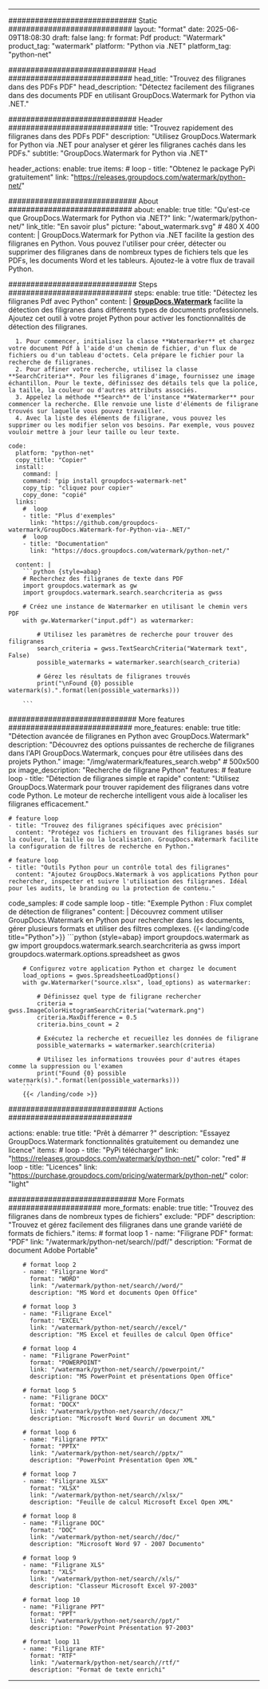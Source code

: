 
---
############################# Static ############################
layout: "format"
date:  2025-06-09T18:08:30
draft: false
lang: fr
format: Pdf
product: "Watermark"
product_tag: "watermark"
platform: "Python via .NET"
platform_tag: "python-net"

############################# Head ############################
head_title: "Trouvez des filigranes dans des PDFs PDF"
head_description: "Détectez facilement des filigranes dans des documents PDF en utilisant GroupDocs.Watermark for Python via .NET."

############################# Header ############################
title: "Trouvez rapidement des filigranes dans des PDFs PDF" 
description: "Utilisez GroupDocs.Watermark for Python via .NET pour analyser et gérer les filigranes cachés dans les PDFs."
subtitle: "GroupDocs.Watermark for Python via .NET" 

header_actions:
  enable: true
  items:
    #  loop
    - title: "Obtenez le package PyPi gratuitement"
      link: "https://releases.groupdocs.com/watermark/python-net/"
      
############################# About ############################
about:
    enable: true
    title: "Qu'est-ce que GroupDocs.Watermark for Python via .NET?"
    link: "/watermark/python-net/"
    link_title: "En savoir plus"
    picture: "about_watermark.svg" # 480 X 400
    content: |
       GroupDocs.Watermark for Python via .NET facilite la gestion des filigranes en Python. Vous pouvez l'utiliser pour créer, détecter ou supprimer des filigranes dans de nombreux types de fichiers tels que les PDFs, les documents Word et les tableurs. Ajoutez-le à votre flux de travail Python.

############################# Steps ############################
steps:
    enable: true
    title: "Détectez les filigranes Pdf avec Python"
    content: |
      **[GroupDocs.Watermark](https://products.groupdocs.com/watermark/python-net/)** facilite la détection des filigranes dans différents types de documents professionnels. Ajoutez cet outil à votre projet Python pour activer les fonctionnalités de détection des filigranes.
      
      1. Pour commencer, initialisez la classe **Watermarker** et chargez votre document Pdf à l'aide d'un chemin de fichier, d'un flux de fichiers ou d'un tableau d'octets. Cela prépare le fichier pour la recherche de filigranes.
      2. Pour affiner votre recherche, utilisez la classe **SearchCriteria**. Pour les filigranes d'image, fournissez une image échantillon. Pour le texte, définissez des détails tels que la police, la taille, la couleur ou d'autres attributs associés.
      3. Appelez la méthode **Search** de l'instance **Watermarker** pour commencer la recherche. Elle renvoie une liste d'éléments de filigrane trouvés sur laquelle vous pouvez travailler.
      4. Avec la liste des éléments de filigrane, vous pouvez les supprimer ou les modifier selon vos besoins. Par exemple, vous pouvez vouloir mettre à jour leur taille ou leur texte.
   
    code:
      platform: "python-net"
      copy_title: "Copier"
      install:
        command: |
        command: "pip install groupdocs-watermark-net"
        copy_tip: "cliquez pour copier"
        copy_done: "copié"
      links:
        #  loop
        - title: "Plus d'exemples"
          link: "https://github.com/groupdocs-watermark/GroupDocs.Watermark-for-Python-via-.NET/"
        #  loop
        - title: "Documentation"
          link: "https://docs.groupdocs.com/watermark/python-net/"
          
      content: |
        ```python {style=abap}
        # Recherchez des filigranes de texte dans PDF
        import groupdocs.watermark as gw
        import groupdocs.watermark.search.searchcriteria as gwss

        # Créez une instance de Watermarker en utilisant le chemin vers PDF
        with gw.Watermarker("input.pdf") as watermarker:

            # Utilisez les paramètres de recherche pour trouver des filigranes
            search_criteria = gwss.TextSearchCriteria("Watermark text", False)
            possible_watermarks = watermarker.search(search_criteria)

            # Gérez les résultats de filigranes trouvés
            print("\nFound {0} possible watermark(s).".format(len(possible_watermarks)))
       
        ```  

############################# More features ############################
more_features:
  enable: true
  title: "Détection avancée de filigranes en Python avec GroupDocs.Watermark"
  description: "Découvrez des options puissantes de recherche de filigranes dans l'API GroupDocs.Watermark, conçues pour être utilisées dans des projets Python."
  image: "/img/watermark/features_search.webp" # 500x500 px
  image_description: "Recherche de filigrane Python"
  features:
    # feature loop
    - title: "Détection de filigranes simple et rapide"
      content: "Utilisez GroupDocs.Watermark pour trouver rapidement des filigranes dans votre code Python. Le moteur de recherche intelligent vous aide à localiser les filigranes efficacement."

    # feature loop
    - title: "Trouvez des filigranes spécifiques avec précision"
      content: "Protégez vos fichiers en trouvant des filigranes basés sur la couleur, la taille ou la localisation. GroupDocs.Watermark facilite la configuration de filtres de recherche en Python."

    # feature loop
    - title: "Outils Python pour un contrôle total des filigranes"
      content: "Ajoutez GroupDocs.Watermark à vos applications Python pour rechercher, inspecter et suivre l'utilisation des filigranes. Idéal pour les audits, le branding ou la protection de contenu."
      
  code_samples:
    # code sample loop
    - title: "Exemple Python : Flux complet de détection de filigranes"
      content: |
        Découvrez comment utiliser GroupDocs.Watermark en Python pour rechercher dans les documents, gérer plusieurs formats et utiliser des filtres complexes.
        {{< landing/code title="Python">}}
        ```python {style=abap}
        import groupdocs.watermark as gw
        import groupdocs.watermark.search.searchcriteria as gwss
        import groupdocs.watermark.options.spreadsheet as gwos

        # Configurez votre application Python et chargez le document
        load_options = gwos.SpreadsheetLoadOptions()
        with gw.Watermarker("source.xlsx", load_options) as watermarker:

            # Définissez quel type de filigrane rechercher
            criteria = gwss.ImageColorHistogramSearchCriteria("watermark.png")
            criteria.MaxDifference = 0.5
            criteria.bins_count = 2

            # Exécutez la recherche et recueillez les données de filigrane
            possible_watermarks = watermarker.search(criteria)

            # Utilisez les informations trouvées pour d'autres étapes comme la suppression ou l'examen
            print("Found {0} possible watermark(s).".format(len(possible_watermarks)))        
        ```
        {{< /landing/code >}}


############################# Actions ############################

actions:
  enable: true
  title: "Prêt à démarrer ?"
  description: "Essayez GroupDocs.Watermark fonctionnalités gratuitement ou demandez une licence"
  items:
    #  loop
    - title: "PyPi télécharger"
      link: "https://releases.groupdocs.com/watermark/python-net/"
      color: "red"
        #  loop
    - title: "Licences"
      link: "https://purchase.groupdocs.com/pricing/watermark/python-net/"
      color: "light"


############################# More Formats #####################
more_formats:
    enable: true
    title: "Trouvez des filigranes dans de nombreux types de fichiers"
    exclude: "PDF"
    description: "Trouvez et gérez facilement des filigranes dans une grande variété de formats de fichiers."
    items: 
        # format loop 1
        - name: "Filigrane PDF"
          format: "PDF"
          link: "/watermark/python-net/search//pdf/"
          description: "Format de document Adobe Portable"

        # format loop 2
        - name: "Filigrane Word"
          format: "WORD"
          link: "/watermark/python-net/search//word/"
          description: "MS Word et documents Open Office"
          
        # format loop 3
        - name: "Filigrane Excel"
          format: "EXCEL"
          link: "/watermark/python-net/search//excel/"
          description: "MS Excel et feuilles de calcul Open Office"

        # format loop 4
        - name: "Filigrane PowerPoint"
          format: "POWERPOINT"
          link: "/watermark/python-net/search//powerpoint/"
          description: "MS PowerPoint et présentations Open Office"

        # format loop 5
        - name: "Filigrane DOCX"
          format: "DOCX"
          link: "/watermark/python-net/search//docx/"
          description: "Microsoft Word Ouvrir un document XML"
          
        # format loop 6
        - name: "Filigrane PPTX"
          format: "PPTX"
          link: "/watermark/python-net/search//pptx/"
          description: "PowerPoint Présentation Open XML"
          
        # format loop 7
        - name: "Filigrane XLSX"
          format: "XLSX"
          link: "/watermark/python-net/search//xlsx/"
          description: "Feuille de calcul Microsoft Excel Open XML"

        # format loop 8
        - name: "Filigrane DOC"
          format: "DOC"
          link: "/watermark/python-net/search//doc/"
          description: "Microsoft Word 97 - 2007 Documento"

        # format loop 9
        - name: "Filigrane XLS"
          format: "XLS"
          link: "/watermark/python-net/search//xls/"
          description: "Classeur Microsoft Excel 97-2003"

        # format loop 10
        - name: "Filigrane PPT"
          format: "PPT"
          link: "/watermark/python-net/search//ppt/"
          description: "PowerPoint Présentation 97-2003"

        # format loop 11
        - name: "Filigrane RTF"
          format: "RTF"
          link: "/watermark/python-net/search//rtf/"
          description: "Format de texte enrichi"

---